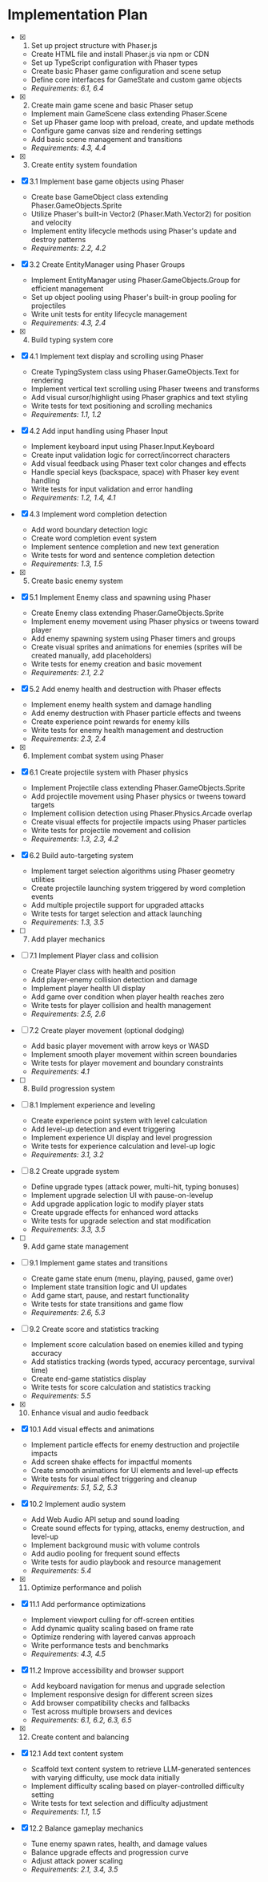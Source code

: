 # Implementation Plan

- [x] 1. Set up project structure with Phaser.js

  - Create HTML file and install Phaser.js via npm or CDN
  - Set up TypeScript configuration with Phaser types
  - Create basic Phaser game configuration and scene setup
  - Define core interfaces for GameState and custom game objects
  - _Requirements: 6.1, 6.4_

- [x] 2. Create main game scene and basic Phaser setup

  - Implement main GameScene class extending Phaser.Scene
  - Set up Phaser game loop with preload, create, and update methods
  - Configure game canvas size and rendering settings
  - Add basic scene management and transitions
  - _Requirements: 4.3, 4.4_

- [x] 3. Create entity system foundation
- [x] 3.1 Implement base game objects using Phaser

  - Create base GameObject class extending Phaser.GameObjects.Sprite
  - Utilize Phaser's built-in Vector2 (Phaser.Math.Vector2) for position and velocity
  - Implement entity lifecycle methods using Phaser's update and destroy patterns
  - _Requirements: 2.2, 4.2_

- [x] 3.2 Create EntityManager using Phaser Groups

  - Implement EntityManager using Phaser.GameObjects.Group for efficient management
  - Set up object pooling using Phaser's built-in group pooling for projectiles
  - Write unit tests for entity lifecycle management
  - _Requirements: 4.3, 2.4_

- [x] 4. Build typing system core
- [x] 4.1 Implement text display and scrolling using Phaser

  - Create TypingSystem class using Phaser.GameObjects.Text for rendering
  - Implement vertical text scrolling using Phaser tweens and transforms
  - Add visual cursor/highlight using Phaser graphics and text styling
  - Write tests for text positioning and scrolling mechanics
  - _Requirements: 1.1, 1.2_

- [x] 4.2 Add input handling using Phaser Input

  - Implement keyboard input using Phaser.Input.Keyboard
  - Create input validation logic for correct/incorrect characters
  - Add visual feedback using Phaser text color changes and effects
  - Handle special keys (backspace, space) with Phaser key event handling
  - Write tests for input validation and error handling
  - _Requirements: 1.2, 1.4, 4.1_

- [x] 4.3 Implement word completion detection

  - Add word boundary detection logic
  - Create word completion event system
  - Implement sentence completion and new text generation
  - Write tests for word and sentence completion detection
  - _Requirements: 1.3, 1.5_

- [x] 5. Create basic enemy system
- [x] 5.1 Implement Enemy class and spawning using Phaser

  - Create Enemy class extending Phaser.GameObjects.Sprite
  - Implement enemy movement using Phaser physics or tweens toward player
  - Add enemy spawning system using Phaser timers and groups
  - Create visual sprites and animations for enemies (sprites will be created manually, add placeholders)
  - Write tests for enemy creation and basic movement
  - _Requirements: 2.1, 2.2_

- [x] 5.2 Add enemy health and destruction with Phaser effects

  - Implement enemy health system and damage handling
  - Add enemy destruction with Phaser particle effects and tweens
  - Create experience point rewards for enemy kills
  - Write tests for enemy health management and destruction
  - _Requirements: 2.3, 2.4_

- [x] 6. Implement combat system using Phaser
- [x] 6.1 Create projectile system with Phaser physics

  - Implement Projectile class extending Phaser.GameObjects.Sprite
  - Add projectile movement using Phaser physics or tweens toward targets
  - Implement collision detection using Phaser.Physics.Arcade overlap
  - Create visual effects for projectile impacts using Phaser particles
  - Write tests for projectile movement and collision
  - _Requirements: 1.3, 2.3, 4.2_

- [x] 6.2 Build auto-targeting system

  - Implement target selection algorithms using Phaser geometry utilities
  - Create projectile launching system triggered by word completion events
  - Add multiple projectile support for upgraded attacks
  - Write tests for target selection and attack launching
  - _Requirements: 1.3, 3.5_

- [ ] 7. Add player mechanics
- [ ] 7.1 Implement Player class and collision

  - Create Player class with health and position
  - Add player-enemy collision detection and damage
  - Implement player health UI display
  - Add game over condition when player health reaches zero
  - Write tests for player collision and health management
  - _Requirements: 2.5, 2.6_

- [ ] 7.2 Create player movement (optional dodging)

  - Add basic player movement with arrow keys or WASD
  - Implement smooth player movement within screen boundaries
  - Write tests for player movement and boundary constraints
  - _Requirements: 4.1_

- [ ] 8. Build progression system
- [ ] 8.1 Implement experience and leveling

  - Create experience point system with level calculation
  - Add level-up detection and event triggering
  - Implement experience UI display and level progression
  - Write tests for experience calculation and level-up logic
  - _Requirements: 3.1, 3.2_

- [ ] 8.2 Create upgrade system

  - Define upgrade types (attack power, multi-hit, typing bonuses)
  - Implement upgrade selection UI with pause-on-levelup
  - Add upgrade application logic to modify player stats
  - Create upgrade effects for enhanced word attacks
  - Write tests for upgrade selection and stat modification
  - _Requirements: 3.3, 3.5_

- [ ] 9. Add game state management
- [ ] 9.1 Implement game states and transitions

  - Create game state enum (menu, playing, paused, game over)
  - Implement state transition logic and UI updates
  - Add game start, pause, and restart functionality
  - Write tests for state transitions and game flow
  - _Requirements: 2.6, 5.3_

- [ ] 9.2 Create score and statistics tracking

  - Implement score calculation based on enemies killed and typing accuracy
  - Add statistics tracking (words typed, accuracy percentage, survival time)
  - Create end-game statistics display
  - Write tests for score calculation and statistics tracking
  - _Requirements: 5.5_

- [x] 10. Enhance visual and audio feedback
- [x] 10.1 Add visual effects and animations

  - Implement particle effects for enemy destruction and projectile impacts
  - Add screen shake effects for impactful moments
  - Create smooth animations for UI elements and level-up effects
  - Write tests for visual effect triggering and cleanup
  - _Requirements: 5.1, 5.2, 5.3_

- [x] 10.2 Implement audio system

  - Add Web Audio API setup and sound loading
  - Create sound effects for typing, attacks, enemy destruction, and level-up
  - Implement background music with volume controls
  - Add audio pooling for frequent sound effects
  - Write tests for audio playbook and resource management
  - _Requirements: 5.4_

- [x] 11. Optimize performance and polish
- [x] 11.1 Add performance optimizations

  - Implement viewport culling for off-screen entities
  - Add dynamic quality scaling based on frame rate
  - Optimize rendering with layered canvas approach
  - Write performance tests and benchmarks
  - _Requirements: 4.3, 4.5_

- [x] 11.2 Improve accessibility and browser support

  - Add keyboard navigation for menus and upgrade selection
  - Implement responsive design for different screen sizes
  - Add browser compatibility checks and fallbacks
  - Test across multiple browsers and devices
  - _Requirements: 6.1, 6.2, 6.3, 6.5_

- [x] 12. Create content and balancing
- [x] 12.1 Add text content system

  - Scaffold text content system to retrieve LLM-generated sentences with varying difficulty, use mock data initially
  - Implement difficulty scaling based on player-controlled difficulty setting
  - Write tests for text selection and difficulty adjustment
  - _Requirements: 1.1, 1.5_

- [x] 12.2 Balance gameplay mechanics
  - Tune enemy spawn rates, health, and damage values
  - Balance upgrade effects and progression curve
  - Adjust attack power scaling
  - _Requirements: 2.1, 3.4, 3.5_
